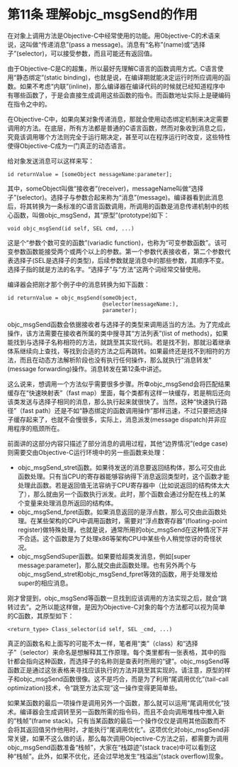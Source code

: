 # 第11条 理解objc_msgSend的作用

在对象上调用方法是Objective-C中经常使用的功能。用Objective-C的术语来说，这叫做“传递消息”(pass a message)。消息有“名称”(name)或“选择子”(selector)，可以接受参数，而且可能还有返回值。

由于Objective-C是C的超集，所以最好先理解C语言的函数调用方式。C语言使用“静态绑定”(static binding)，也就是说，在编译期就能决定运行时所应调用的函数。如果不考虑“内联”(inline)，那么编译器在编译代码的时候就已经知道程序中有哪些函数了，于是会直接生成调用这些函数的指令。而函数地址实际上是硬编码在指令之中的。

在Objective-C中，如果向某对象传递消息，那就会使用动态绑定机制来决定需要调用的方法。在底层，所有方法都是普通的C语言函数，然而对象收到消息之后，究竟该调用哪个方法则完全于运行期决定，甚至可以在程序运行时改变，这些特性使得Objective-C成为一门真正的动态语言。

给对象发送消息可以这样来写：

```
id returnValue = [someObject messageName:parameter];
```

其中，someObject叫做“接收者”(receiver)，messageName叫做“选择子”(selector)。选择子与参数合起来称为“消息”(message)。编译器看到此消息后，将其转换为一条标准的C语言函数调用，所调用的函数是消息传递机制中的核心函数，叫做objc_msgSend，其“原型”(prototype)如下：

```
void objc_msgSend(id self, SEL cmd, ...)
```

这是个“参数个数可变的函数”(variadic function)，也称为“可变参数函数”。该可变参数函数能接受两个或两个以上的参数。第一个参数代表接收者，第二个参数代表选择子(SEL是选择子的类型)，后续参数就是消息中的那些参数，其顺序不变。选择子指的就是方法的名字。“选择子”与“方法”这两个词经常交替使用。

编译器会把刚才那个例子中的消息转换为如下函数：

```
id returnValue = objc_msgSend(someObject,
                              @selector(messageName:),          
                              parameter);
```

objc_msgSend函数会依据接收者与选择子的类型来调用适当的方法。为了完成此操作，该方法需要在接收者所属的类中搜寻其“方法列表”(list of methods)，如果能找到与选择子名称相符的方法，就跳至其实现代码。若是找不到，那就沿着继承体系继续向上查找，等找到合适的方法之后再跳转。如果最终还是找不到相符的方法，而且在动态方法解析阶段也没有执行任何操作，那么就执行"消息转发"(message forwarding)操作。消息转发在第12条中讲述。

这么说来，想调用一个方法似乎需要很多步骤。所幸objc_msgSend会将匹配结果缓存在“快速映射表”（fast map）里面，每个类都有这样一块缓存，若是稍后还向该类发送与选择子相同的消息，那么执行起来就很快了。当然，这种“快速执行路径”（fast path）还是不如“静态绑定的函数调用操作”那样迅速，不过只要把选择子缓存起来了，也就不会慢很多，实际上，消息派发(message dispatch)并非应用程序的瓶颈所在。

前面讲的这部分内容只描述了部分消息的调用过程，其他“边界情况”(edge case)则需要交由Objective-C运行环境中的另一些函数来处理：

* objc_msgSend_stret函数。如果待发送的消息要返回结构体，那么可交由此函数处理。只有当CPU的寄存器能够容纳得下消息返回类型时，这个函数才能处理此函数。若是返回值无法容纳于CPU寄存器中（比如说返回的结构体太大了），那么就由另一个函数执行派发。此时，那个函数会通过分配在栈上的某个变量来处理消息所返回的结构体。
* objc_msgSend_fpret函数。如果消息返回的是浮点数，那么可交由此函数处理。在某些架构的CPU中调用函数时，需要对“浮点数寄存器”(floating-point register)做特殊处理，也就是说，通常所用的objc_msgSend在这种情况下并不合适。这个函数是为了处理x86等架构CPU中某些令人稍觉惊讶的奇怪状况。
* objc_msgSendSuper函数。如果要给超类发消息，例如[super message:parameter]，那么就交由此函数处理。也有另外两个与objc_msgSend_stret和objc_msgSend_fpret等效的函数，用于处理发给super的相应消息。

刚才曾提到，objc_msgSend等函数一旦找到应该调用的方法实现之后，就会“跳转过去”。之所以能这样做，是因为Objective-C对象的每个方法都可以视为简单的C函数，其原型如下：

```
<return_type> Class_selector(id self, SEL _cmd, ...)
```

真正的函数名和上面写的可能不太一样，笔者用“类”（class）和“选择子”（selector）来命名是想解释其工作原理。每个类里都有一张表格，其中的指针都会指向这种函数，而选择子的名称则是查表时所用的“键”。objc_msgSend等函数正是通过这张表格来寻找应该执行的方法并跳至其实现的。请注意，原型的样子和objc_msgSend函数很像。这不是巧合，而是为了利用“尾调用优化”(tail-call optimization)技术，令“跳至方法实现”这一操作变得更简单些。

如果某函数的最后一项操作是调用另外一个函数，那么就可以运用“尾调用优化”技术。编译器会生成调转至另一函数所需的指令码，而且不会向调用堆栈中推入新的“栈帧”(frame stack)。只有当某函数的最后一个操作仅仅是调用其他函数而不会将其返回值另作他用时，才能执行“尾调用优化”。这项优化对objc_msgSend非常关键，如果不这么做的话，那么每次调用Objective-C方法之前，都需要为调用objc_msgSend函数准备“栈帧”，大家在“栈踪迹”(stack trace)中可以看到这种“栈帧”。此外，如果不优化，还会过早地发生“栈溢出”(stack overflow)现象。











